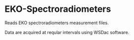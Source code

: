# EKO-Spectroradiometers

Reads EKO spectroradiometers measurement files.

Data are acquired at reqular intervals using WSDac software.